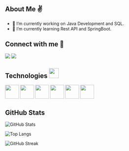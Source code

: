 <h2> About Me ✌️</h2>

- 🔭 I’m currently working on Java Development and SQL.
- 🌱 I’m currently learning Rest API and SpringBoot.

<h2 align="left"> Connect with me 🤝</h2> 
<p align="left">

  <a href="https://linkedin.com/in/caleb-wacht-8930041b0/" alt="LinkedIn">
  <img src="https://img.shields.io/badge/-Linkedin-0e76a8?style=flat-square&logo=Linkedin&logoColor=white&link=https://linkedin.com/in/caleb-wacht-8930041b0/" /></a>

  <a href="https://www.instagram.com/caleb_wacht/" alt="Instagram">
  <img src="https://img.shields.io/badge/-Instagram-DF0174?style=flat-square&labelColor=DF0174&logo=instagram&logoColor=white&link=https://www.instagram.com/caleb_wacht/"/></a>
</p>

<h2> Technologies <img src = "https://media2.giphy.com/media/QssGEmpkyEOhBCb7e1/giphy.gif?cid=ecf05e47a0n3gi1bfqntqmob8g9aid1oyj2wr3ds3mg700bl&rid=giphy.gif" width = 32px height=32px> </h2>

<img width ='45px' src ='https://github.com/rahulbanerjee26/githubProfileReadmeGenerator/blob/main/icons/spring.svg'> </a>
<img width ='45px' src ='https://raw.githubusercontent.com/rahulbanerjee26/githubAboutMeGenerator/main/icons/cpp.svg'> </a>
<img width ='45px' src ='https://github.com/rahulbanerjee26/githubProfileReadmeGenerator/blob/main/icons/c.svg'> </a>
<img width ='45px' src ='https://github.com/rahulbanerjee26/githubProfileReadmeGenerator/blob/main/icons/mysql.svg'> </a>
<img width ='45px' src ='https://github.com/rahulbanerjee26/githubProfileReadmeGenerator/blob/main/icons/java.svg'> </a>
<img width ='45px' src ='https://github.com/rahulbanerjee26/githubProfileReadmeGenerator/blob/main/icons/docker.svg'> </a>

<h2> GitHub Stats </h2>

![GitHub Stats](https://github-readme-stats.vercel.app/api?username=calebwacht&show_icons=true&theme=github_dark&include_all_commits=true&count_private=true&hide_border=true&locale=pt-br)

![Top Langs](https://github-readme-stats.vercel.app/api/top-langs/?username=calebwacht&theme=github_dark&layout=compact&hide_border=true&locale=pt-br)

![GitHub Streak](http://github-readme-streak-stats.herokuapp.com?user=calebwacht&theme=github-dark&hide_border=true&date_format=j%2Fn%5B%2FY%5D)
